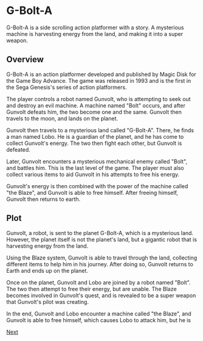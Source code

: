 # G-Bolt-A

G-Bolt-A is a side scrolling action platformer with a story. A mysterious machine is harvesting energy from the land, and making it into a super weapon.

## Overview

G-Bolt-A is an action platformer developed and published by Magic Disk for the Game Boy Advance. The game was released in 1993 and is the first in the Sega Genesis's series of action platformers.

The player controls a robot named Gunvolt, who is attempting to seek out and destroy an evil machine. A machine named "Bolt" occurs, and after Gunvolt defeats him, the two become one and the same. Gunvolt then travels to the moon, and lands on the planet.

Gunvolt then travels to a mysterious land called "G-Bolt-A". There, he finds a man named Lobo. He is a guardian of the planet, and he has come to collect Gunvolt's energy. The two then fight each other, but Gunvolt is defeated.

Later, Gunvolt encounters a mysterious mechanical enemy called "Bolt", and battles him. This is the last level of the game. The player must also collect various items to aid Gunvolt in his attempts to free his energy.

Gunvolt's energy is then combined with the power of the machine called "the Blaze", and Gunvolt is able to free himself. After freeing himself, Gunvolt then returns to earth.

## Plot

Gunvolt, a robot, is sent to the planet G-Bolt-A, which is a mysterious land. However, the planet itself is not the planet's land, but a gigantic robot that is harvesting energy from the land.

Using the Blaze system, Gunvolt is able to travel through the land, collecting different items to help him in his journey. After doing so, Gunvolt returns to Earth and ends up on the planet.

Once on the planet, Gunvolt and Lobo are joined by a robot named "Bolt". The two then attempt to free their energy, but are unable. The Blaze becomes involved in Gunvolt's quest, and is revealed to be a super weapon that Gunvolt's pilot was creating.

In the end, Gunvolt and Lobo encounter a machine called "the Blaze", and Gunvolt is able to free himself, which causes Lobo to attack him, but he is

[Next](254.md)
